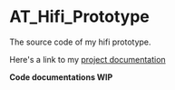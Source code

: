 # AT_Hifi_Prototype
The source code of my hifi prototype.

Here's a link to my [project documentation](https://docs.google.com/document/d/1qus3GZbAonhU9J95dn-RqOhQy3cJybOiYbbgT7hA3tw/edit#)

**Code documentations WIP**
